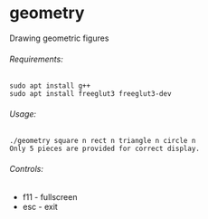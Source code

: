 # geometry
Drawing geometric figures

###### Requirements:
```
sudo apt install g++
sudo apt install freeglut3 freeglut3-dev
```
###### Usage:
```
./geometry square n rect n triangle n circle n
Only 5 pieces are provided for correct display.
```

###### Controls:
- f11 - fullscreen
- esc - exit
